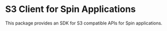 # S3 Client for Spin Applications

This package provides an SDK for S3 compatible APIs for Spin applications.
